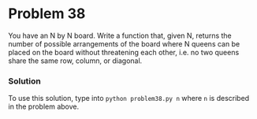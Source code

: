 # Problem 38
You have an N by N board. Write a function that, given N, returns the number 
of possible arrangements of the board where N queens can be placed on the 
board without threatening each other, i.e. no two queens share the same row, 
column, or diagonal.

### Solution
To use this solution, type into `python problem38.py n` where `n` is
described in the problem above.